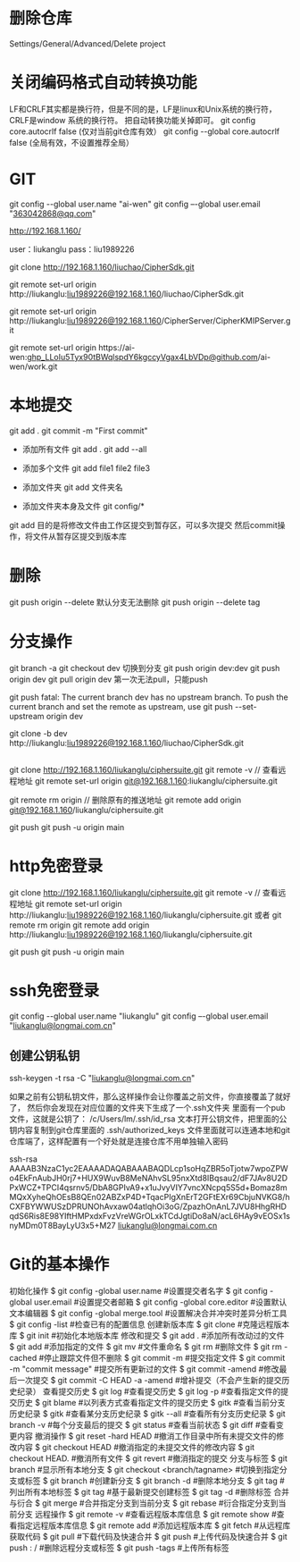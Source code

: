 # 删除仓库
Settings/General/Advanced/Delete project

# 关闭编码格式自动转换功能
LF和CRLF其实都是换行符，但是不同的是，LF是linux和Unix系统的换行符，CRLF是window 系统的换行符。
把自动转换功能关掉即可。
git config core.autocrlf false (仅对当前git仓库有效）
git config --global core.autocrlf false (全局有效，不设置推荐全局）

# GIT
git config --global user.name "ai-wen"
git config –-global user.email "363042868@qq.com"

http://192.168.1.160/

user：liukanglu
pass：liu1989226

git clone  http://192.168.1.160/liuchao/CipherSdk.git

git remote set-url origin http://liukanglu:liu1989226@192.168.1.160/liuchao/CipherSdk.git

git remote set-url origin http://liukanglu:liu1989226@192.168.1.160/CipherServer/CipherKMIPServer.git


git remote set-url origin https://ai-wen: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@github.com/ai-wen/work.git

# 本地提交
git add .
git commit -m "First commit"

- 添加所有文件
git add .
git add --all

- 添加多个文件
git add file1 file2 file3

- 添加文件夹
git add 文件夹名

- 添加文件夹本身及文件
git config/*

git add 目的是将修改文件由工作区提交到暂存区，可以多次提交
然后commit操作，将文件从暂存区提交到版本库


# 删除
git push origin --delete <branchName>
默认分支无法删除
git push origin --delete tag <tagname>

# 分支操作
git branch -a 
git checkout dev 切换到分支
git push origin dev:dev 
git push origin dev
git pull origin dev  第一次无法pull，只能push


git push
fatal: The current branch dev has no upstream branch.
To push the current branch and set the remote as upstream, use
    git push --set-upstream origin dev

git clone -b dev http://liukanglu:liu1989226@192.168.1.160/liuchao/CipherSdk.git



## 
git clone http://192.168.1.160/liukanglu/ciphersuite.git
git remote -v           // 查看远程地址
git remote set-url origin git@192.168.1.160:liukanglu/ciphersuite.git

git remote rm origin      // 删除原有的推送地址
git remote add origin git@192.168.1.160/liukanglu/ciphersuite.git

git push
git push -u origin main















# http免密登录
git clone http://192.168.1.160/liukanglu/ciphersuite.git
git remote -v           // 查看远程地址
git remote set-url origin http://liukanglu:liu1989226@192.168.1.160/liukanglu/ciphersuite.git
或者
git remote rm origin 
git remote add origin http://liukanglu:liu1989226@192.168.1.160/liukanglu/ciphersuite.git

git push
git push -u origin main

# ssh免密登录
git config --global user.name "liukanglu"
git config –-global user.email "liukanglu@longmai.com.cn"

## 创建公钥私钥
ssh-keygen -t rsa -C "liukanglu@longmai.com.cn" 

如果之前有公钥私钥文件，那么这样操作会让你覆盖之前文件，你直接覆盖了就好了，
然后你会发现在对应位置的文件夹下生成了一个.ssh文件夹
里面有一个pub文件，这就是公钥了：
/c/Users/lm/.ssh/id_rsa
文本打开公钥文件，把里面的公钥内容复制到git仓库里面的
.ssh/authorized_keys 文件里面就可以连通本地和git仓库端了，这样配置有一个好处就是连接仓库不用单独输入密码

ssh-rsa AAAAB3NzaC1yc2EAAAADAQABAAABAQDLcp1soHqZBR5oTjotw7wpoZPWo4EkFnAubJH0rj7+HUX9WuvB8MeNAhvSL95nxXtd8IBqsau2/dF7JAv8U2DPxWCZ+TPCI4qsrnv5/DbA8GPIvA9+x1uJvyVIY7vncXNcpq5S5d+Bomaz8mMQxXyheQhOEsB8QEn02ABZxP4D+TqacPIgXnErT2GFtEXr69CbjuNVKG8/hCXFBYWWUSzDPRUNOhAvxaw04atlqhOi3oG/ZpazhOnAnL7JVU8HhgRHDqdS6Ris8E98YIftHMPxdxFvzVreWGrOLxkTCdJgtiDo8aN/acL6HAy9vEOSx1snyMDm0T8BayLyU3x5+M27 liukanglu@longmai.com.cn







# Git的基本操作
初始化操作
    $ git config -global user.name <name> #设置提交者名字
    $ git config -global user.email <email> #设置提交者邮箱
    $ git config -global core.editor <editor> #设置默认文本编辑器
    $ git config -global merge.tool <tool> #设置解决合并冲突时差异分析工具
    $ git config -list #检查已有的配置信息
创建新版本库
    $ git clone <url> #克隆远程版本库
    $ git init #初始化本地版本库
修改和提交
    $ git add . #添加所有改动过的文件
    $ git add <file> #添加指定的文件
    $ git mv <old> <new> #文件重命名
    $ git rm <file> #删除文件
    $ git rm -cached <file> #停止跟踪文件但不删除
    $ git commit -m <file> #提交指定文件
    $ git commit -m "commit message" #提交所有更新过的文件
    $ git commit -amend #修改最后一次提交
    $ git commit -C HEAD -a -amend #增补提交（不会产生新的提交历史纪录）
查看提交历史
    $ git log #查看提交历史
    $ git log -p <file> #查看指定文件的提交历史
    $ git blame <file> #以列表方式查看指定文件的提交历史
    $ gitk #查看当前分支历史纪录
    $ gitk <branch> #查看某分支历史纪录
    $ gitk --all #查看所有分支历史纪录
    $ git branch -v #每个分支最后的提交
    $ git status #查看当前状态
    $ git diff #查看变更内容
撤消操作
    $ git reset -hard HEAD #撤消工作目录中所有未提交文件的修改内容
    $ git checkout HEAD <file1> <file2> #撤消指定的未提交文件的修改内容
    $ git checkout HEAD. #撤消所有文件
    $ git revert <commit> #撤消指定的提交
分支与标签
    $ git branch #显示所有本地分支
    $ git checkout <branch/tagname> #切换到指定分支或标签
    $ git branch <new-branch> #创建新分支
    $ git branch -d <branch> #删除本地分支
    $ git tag #列出所有本地标签
    $ git tag <tagname> #基于最新提交创建标签
    $ git tag -d <tagname> #删除标签
合并与衍合
    $ git merge <branch> #合并指定分支到当前分支
    $ git rebase <branch> #衍合指定分支到当前分支
远程操作
    $ git remote -v #查看远程版本库信息
    $ git remote show <remote> #查看指定远程版本库信息
    $ git remote add <remote> <url> #添加远程版本库
    $ git fetch <remote> #从远程库获取代码
    $ git pull <remote> <branch> #下载代码及快速合并
    $ git push <remote> <branch> #上传代码及快速合并
    $ git push <remote> : <branch>/<tagname> #删除远程分支或标签
    $ git push -tags #上传所有标签